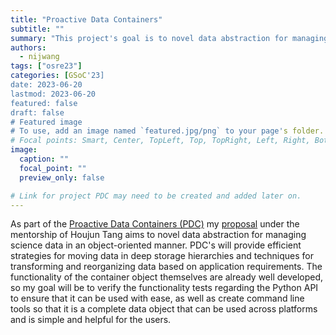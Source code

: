 ```yaml
---
title: "Proactive Data Containers"
subtitle: ""
summary: "This project's goal is to novel data abstraction for managing science data in an object-oriented manner. PDC's will provide efficient strategies for moving data in deep storage hierarchies and techniques for transforming and reorganizing data based on application requirements. By developing an Python API and command line tools, these objects will be able to be used with ease regardless of the situation."
authors: 
  - nijwang
tags: ["osre23"]
categories: [GSoC'23]
date: 2023-06-20
lastmod: 2023-06-20
featured: false
draft: false
# Featured image
# To use, add an image named `featured.jpg/png` to your page's folder.
# Focal points: Smart, Center, TopLeft, Top, TopRight, Left, Right, BottomLeft, Bottom, BottomRight.
image:
  caption: ""
  focal_point: ""
  preview_only: false

# Link for project PDC may need to be created and added later on.
---
```

As part of the [Proactive Data Containers (PDC)](/project/osre23/ucsc/PDC) my [proposal](https://docs.google.com/document/d/1Pnt-iq9pWD70d_jmSsoJjnbXtIjJGY3IbXFrwyFT4Q4/edit?usp=sharing) under the mentorship of Houjun Tang aims to novel data abstraction for managing science data in an object-oriented manner. PDC's will provide efficient strategies for moving data in deep storage hierarchies and techniques for transforming and reorganizing data based on application requirements. The functionality of the container object themselves are already well developed, so my goal will be to verify the functionality tests regarding the Python API to ensure that it can be used with ease, as well as create command line tools so that it is a complete data object that can be used across platforms and is simple and helpful for the users.
